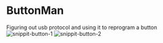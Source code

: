 # ButtonMan
Figuring out usb protocol and using it to reprogram a button
![snippit-button-1](https://user-images.githubusercontent.com/47728115/145095055-bd700098-972d-40aa-8c3a-20d46d4c56c3.PNG)
![snippit-button-2](https://user-images.githubusercontent.com/47728115/145095075-28db2b8b-ba3c-4744-bd00-8f0dad3853f4.PNG)
